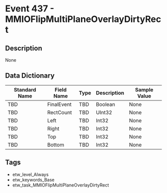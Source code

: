 # Event 437 - MMIOFlipMultiPlaneOverlayDirtyRect

## Description
None

## Data Dictionary
|Standard Name|Field Name|Type|Description|Sample Value|
|---|---|---|---|---|
|TBD|FinalEvent|TBD|Boolean|None|None|
|TBD|RectCount|TBD|UInt32|None|None|
|TBD|Left|TBD|Int32|None|None|
|TBD|Right|TBD|Int32|None|None|
|TBD|Top|TBD|Int32|None|None|
|TBD|Bottom|TBD|Int32|None|None|

## Tags
* etw_level_Always
* etw_keywords_Base
* etw_task_MMIOFlipMultiPlaneOverlayDirtyRect